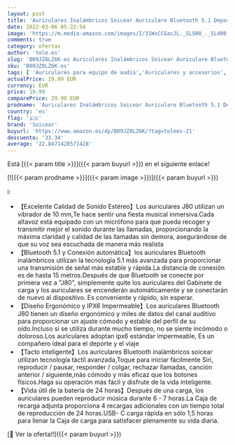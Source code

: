 ```yaml
---
layout: post
title: 'Auriculares Inalámbricos Soicear Auriculare Bluetooth 5.1 Deportivos Con Micrófono HiFi Estéreo IPX6 Impermeabile Reproducción de 24 Horas Control Táctil Cascos USB C Para iPhone Xiaomi Samsung Huawei'
date: 2022-03-06 05:22:54
image: 'https://m.media-amazon.com/images/I/31WxCCGacJL._SL500_._SL400_.jpg'
comments: true
category: ofertas
author: 'tole.es'
slug: 'B09JZ8LZ6K-es Auriculares Inalámbricos Soicear Auriculare Bluetooth 5.1...'
sku: 'B09JZ8LZ6K-es'
tags: [ 'Auriculares para equipo de audio','Auriculares y accesorios','Electrónica','iphone','soicear', ]
actualPrice: 19.99 EUR
currency: EUR
price: 19.99
comparePrice: 29.99 EUR
prodname: 'Auriculares Inalámbricos Soicear Auriculare Bluetooth 5.1 Deportivos Con Micrófono HiFi Estéreo IPX6 Impermeabile Reproducción de 24 Horas Control Táctil Cascos USB C Para iPhone Xiaomi Samsung Huawei'
country: 'es'
flag: '🇪🇸'
brand: 'Soicear'
buyurl: 'https://www.amazon.es/dp/B09JZ8LZ6K/?tag=tolees-21'
descuento: '33.34'
average: '22.8471428571428'
---
```


Está [{{< param title >}}]({{< param buyurl >}}) en el siguiente enlace!

[![{{< param prodname >}}]({{< param image >}})]({{< param buyurl >}})

ℹ️:

- 【Excelente Calidad de Sonido Estéreo】Los auriculares J80 utilizan un vibrador de 10 mm,Te hace sentir una fiesta musical inmersiva.Cada altavoz está equipado con un micrófono para que pueda recoger y transmitir mejor el sonido durante las llamadas, proporcionando la máxima claridad y calidad de las llamadas sin demora, asegurándose de que su voz sea escuchada de manera más realista
- 【Bluetooth 5.1 y Conexión automática】los auriculares Bluetooth inalámbricos utilizan la tecnología 5.1 más avanzada para proporcionar una transmisión de señal más estable y rápida.La distancia de conexión es de hasta 15 metros.Después de que Bluetooth se conecte por primera vez a "J80", simplemente quite los auriculares del Gabinete de carga y los auriculares se encenderán automáticamente y se conectarán de nuevo al dispositivo. Es conveniente y rápido, sin esperar.
- 【Diseño Ergonómico y IPX6 Impermeable】Los auriculares Bluetooth J80 tienen un diseño ergonómico y miles de datos del canal auditivo para proporcionar un ajuste cómodo y estable del perfil de su oído.Incluso si se utiliza durante mucho tiempo, no se siente incómodo o doloroso.Los auriculares adoptan ipx6 estándar impermeable, Es un compañero ideal para el deporte y el viaje
- 【Tacto inteligente】Los auriculares Bluetooth inalámbricos soicear utilizan tecnología táctil avanzada,Toque para iniciar fácilmente Siri, reproducir / pausar, responder / colgar, rechazar llamadas, canción anterior / siguiente,más cómodo y más eficaz que los botones físicos.Haga su operación más fácil y disfrute de la vida inteligente.
- 【Vida útil de la batería de 24 horas】Después de una carga, los auriculares pueden reproducir música durante 6 - 7 horas.La Caja de recarga adjunta proporciona 4 recargas adicionales con un tiempo total de reproducción de 24 horas.USB- C carga rápida en sólo 1,5 horas para llenar la Caja de carga para satisfacer plenamente su vida diaria.

[🛒 Ver la oferta!!]({{< param buyurl >}})
